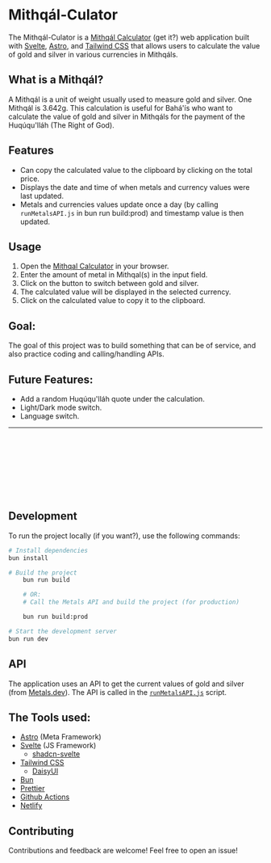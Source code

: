 # Mithqál-Culator

The Mithqál-Culator is a [Mithqál Calculator](https://mithqal.app/) (get it?) web application built with [Svelte](https://svelte.dev/), [Astro](https://astro.build/), and [Tailwind CSS](https://tailwindcss.com/) that allows users to calculate the value of gold and silver in various currencies in Mithqáls.

## What is a Mithqál?
A Mithqál is a unit of weight usually used to measure gold and silver. One Mithqál is 3.642g. This calculation is useful for Bahá'ís who want to calculate the value of gold and silver in Mithqáls for the payment of the Huqúqu'lláh (The Right of God).




## Features
- Can copy the calculated value to the clipboard by clicking on the total price.
- Displays the date and time of when metals and currency values were last updated.
- Metals and currencies values update once a day (by calling `runMetalsAPI.js` in bun run build:prod) and timestamp value is then updated.

## Usage

1. Open the [Mithqal Calculator](https://mithqal.app/) in your browser.
2. Enter the amount of metal in Mithqal(s) in the input field.
3. Click on the button to switch between gold and silver.
4. The calculated value will be displayed in the selected currency.
5. Click on the calculated value to copy it to the clipboard.

## Goal:

The goal of this project was to build something that can be of service, and also practice coding and calling/handling APIs.

## Future Features:
- Add a random Huqúqu'lláh quote under the calculation.
- Light/Dark mode switch.
- Language switch.




----------------------------------------------------------------------------------------------------------------------------
<br><br><br><br><br><br><br>

## Development

To run the project locally (if you want?), use the following commands:

```sh
# Install dependencies
bun install

# Build the project
    bun run build

    # OR: 
    # Call the Metals API and build the project (for production) 

    bun run build:prod

# Start the development server
bun run dev
```

## API

The application uses an API to get the current values of gold and silver (from [Metals.dev](https://metals.dev/)). The API is called in the [`runMetalsAPI.js`](command:_github.copilot.openRelativePath?%5B%22runMetalsAPI.js%22%5D "runMetalsAPI.js") script.

## The Tools used:

- [Astro](https://astro.build/) (Meta Framework)
- [Svelte](https://svelte.dev/) (JS Framework)
    - [shadcn-svelte](https://www.shadcn-svelte.com)
- [Tailwind CSS](https://tailwindcss.com/)
    - [DaisyUI](https://daisyui.com/)
- [Bun](https://bun.sh)
- [Prettier](https://prettier.io/)
- [Github Actions](https://github.com/features/actions)
- [Netlify](https://www.netlify.com/)


## Contributing

Contributions and feedback are welcome! Feel free to open an issue!